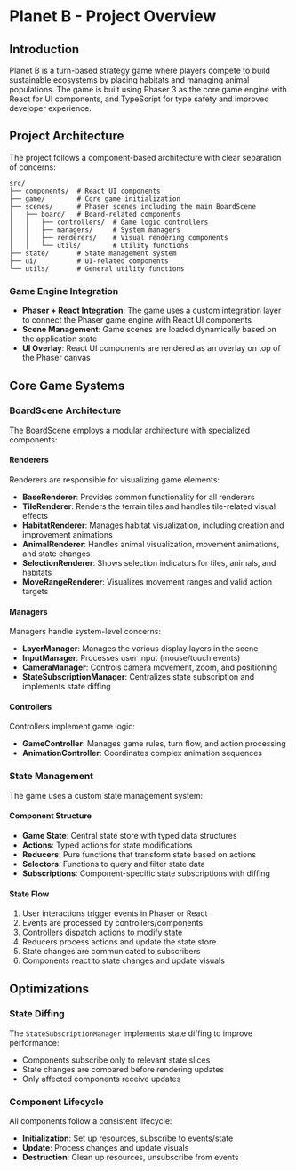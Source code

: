 # Planet B - Project Overview

## Introduction

Planet B is a turn-based strategy game where players compete to build sustainable ecosystems by placing habitats and managing animal populations. The game is built using Phaser 3 as the core game engine with React for UI components, and TypeScript for type safety and improved developer experience.

## Project Architecture

The project follows a component-based architecture with clear separation of concerns:

```
src/
├── components/  # React UI components
├── game/        # Core game initialization
├── scenes/      # Phaser scenes including the main BoardScene
│   ├── board/   # Board-related components
│   │   ├── controllers/  # Game logic controllers
│   │   ├── managers/     # System managers
│   │   ├── renderers/    # Visual rendering components
│   │   └── utils/        # Utility functions
├── state/       # State management system
├── ui/          # UI-related components
└── utils/       # General utility functions
```

### Game Engine Integration

- **Phaser + React Integration**: The game uses a custom integration layer to connect the Phaser game engine with React UI components
- **Scene Management**: Game scenes are loaded dynamically based on the application state
- **UI Overlay**: React UI components are rendered as an overlay on top of the Phaser canvas

## Core Game Systems

### BoardScene Architecture

The BoardScene employs a modular architecture with specialized components:

#### Renderers
Renderers are responsible for visualizing game elements:
- **BaseRenderer**: Provides common functionality for all renderers
- **TileRenderer**: Renders the terrain tiles and handles tile-related visual effects
- **HabitatRenderer**: Manages habitat visualization, including creation and improvement animations
- **AnimalRenderer**: Handles animal visualization, movement animations, and state changes
- **SelectionRenderer**: Shows selection indicators for tiles, animals, and habitats
- **MoveRangeRenderer**: Visualizes movement ranges and valid action targets

#### Managers
Managers handle system-level concerns:
- **LayerManager**: Manages the various display layers in the scene
- **InputManager**: Processes user input (mouse/touch events)
- **CameraManager**: Controls camera movement, zoom, and positioning
- **StateSubscriptionManager**: Centralizes state subscription and implements state diffing

#### Controllers
Controllers implement game logic:
- **GameController**: Manages game rules, turn flow, and action processing
- **AnimationController**: Coordinates complex animation sequences

### State Management

The game uses a custom state management system:

#### Component Structure

- **Game State**: Central state store with typed data structures
- **Actions**: Typed actions for state modifications
- **Reducers**: Pure functions that transform state based on actions
- **Selectors**: Functions to query and filter state data
- **Subscriptions**: Component-specific state subscriptions with diffing

#### State Flow

1. User interactions trigger events in Phaser or React
2. Events are processed by controllers/components
3. Controllers dispatch actions to modify state
4. Reducers process actions and update the state store
5. State changes are communicated to subscribers
6. Components react to state changes and update visuals

## Optimizations

### State Diffing
The `StateSubscriptionManager` implements state diffing to improve performance:
- Components subscribe only to relevant state slices
- State changes are compared before rendering updates
- Only affected components receive updates

### Component Lifecycle
All components follow a consistent lifecycle:
- **Initialization**: Set up resources, subscribe to events/state
- **Update**: Process changes and update visuals
- **Destruction**: Clean up resources, unsubscribe from events
